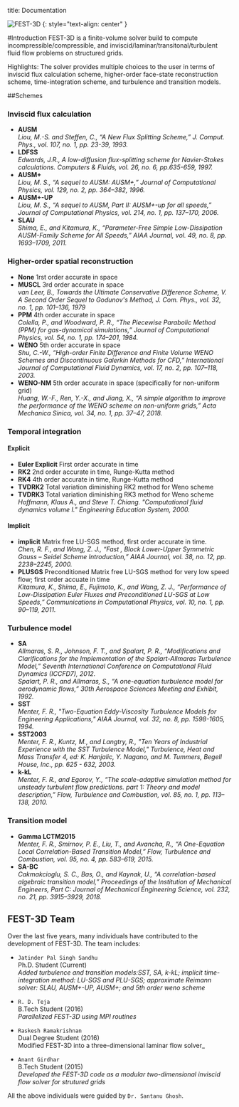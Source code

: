 title: Documentation

![FEST-3D](|media|/FEST3D.png)
{: style="text-align: center" }

#Introduction
FEST-3D is a finite-volume solver build to compute incompressible/compressible, and inviscid/laminar/transitonal/turbulent fluid flow problems on structured grids.

Highlights: The solver provides multiple choices to the user in terms of inviscid flux calculation
scheme, higher-order face-state reconstruction scheme, time-integration scheme, and turbulence and transition models.

##Schemes
### Inviscid flux calculation
* __AUSM__   
_Liou, M.-S. and Steffen, C., “A New Flux Splitting Scheme,” J. Comput. Phys., vol. 107, no. 1, pp. 23-39, 1993._
* __LDFSS__  
_Edwards, J.R., A low-diffusion flux-splitting scheme for Navier-Stokes calculations. Computers & Fluids, vol. 26, no. 6, pp.635-659, 1997._
* __AUSM+__  
_Liou, M. S., “A sequel to AUSM: AUSM+,” Journal of Computational Physics, vol. 129, no. 2, pp. 364–382, 1996._
* __AUSM+-UP__  
_Liou, M. S., “A sequel to AUSM, Part II: AUSM+-up for all speeds,” Journal of Computational Physics, vol. 214, no. 1, pp. 137–170, 2006._
* __SLAU__  
_Shima, E., and Kitamura, K., “Parameter-Free Simple Low-Dissipation AUSM-Family Scheme for All Speeds,” AIAA Journal, vol. 49, no. 8, pp. 1693–1709, 2011._
### Higher-order spatial reconstruction
* __None__ 1rst order accurate in space
* __MUSCL__ 3rd order accurate in space  
_van Leer, B., Towards the Ultimate Conservative Difference Scheme, V. A Second Order Sequel to Godunov's Method, J. Com. Phys., vol. 32, no. 1, pp. 101–136, 1979_
* __PPM__ 4th order accurate in space  
_Colella, P., and Woodward, P. R., “The Piecewise Parabolic Method (PPM) for gas-dynamical simulations,” Journal of Computational Physics, vol. 54, no. 1, pp. 174–201, 1984._
* __WENO__ 5th order accurate in space  
_Shu, C.-W., “High-order Finite Difference and Finite Volume WENO Schemes and Discontinuous Galerkin Methods for CFD,” International Journal of Computational Fluid Dynamics, vol. 17, no. 2, pp. 107–118, 2003._
* __WENO-NM__ 5th order accurate in space (specifically for non-uniform grid)  
_Huang, W.-F., Ren, Y.-X., and Jiang, X., “A simple algorithm to improve the performance of the WENO scheme on non-uniform grids,” Acta Mechanica Sinica, vol. 34, no. 1, pp. 37–47, 2018._

### Temporal integration
#### Explicit
* __Euler Explicit__ First order accurate in time
* __RK2__ 2nd order accurate in time, Runge-Kutta method
* __RK4__ 4th order accurate in time, Runge-Kutta method
* __TVDRK2__ Total variation diminishing RK2 method for Weno scheme
* __TVDRK3__ Total variation diminishing RK3 method for Weno scheme  
_Hoffmann, Klaus A., and Steve T. Chiang. "Computational fluid dynamics volume I." Engineering Education System, 2000._

#### Implicit
* __implicit__ Matrix free LU-SGS method, first order accurate in time.  
_Chen, R. F., and Wang, Z. J., “Fast , Block Lower-Upper Symmetric Gauss – Seidel Scheme Introduction,” AIAA Journal, vol. 38, no. 12, pp. 2238–2245, 2000._  
* __PLUSGS__ Preconditioned Matrix free LU-SGS method for very low speed flow; first order accuate in time  
_Kitamura, K., Shima, E., Fujimoto, K., and Wang, Z. J., “Performance of Low-Dissipation Euler Fluxes and Preconditioned LU-SGS at Low Speeds,” Communications in Computational Physics, vol. 10, no. 1, pp. 90–119, 2011._

### Turbulence model
* __SA__   
_Allmaras, S. R., Johnson, F. T., and Spalart, P. R., “Modifications and Clarifications for the Implementation of the Spalart-Allmaras Turbulence Model,” Seventh International Conference on Computational Fluid Dynamics (ICCFD7), 2012._<br>
_Spalart, P. R., and Allmaras, S., “A one-equation turbulence model for aerodynamic flows,” 30th Aerospace Sciences Meeting and Exhibit, 1992._
* __SST__   
_Menter, F. R., "Two-Equation Eddy-Viscosity Turbulence Models for Engineering Applications," AIAA Journal, vol. 32, no. 8, pp. 1598-1605, 1994._
* __SST2003__   
_Menter, F. R., Kuntz, M., and Langtry, R., "Ten Years of Industrial Experience with the SST Turbulence Model," Turbulence, Heat and Mass Transfer 4, ed: K. Hanjalic, Y. Nagano, and M. Tummers, Begell House, Inc., pp. 625 - 632, 2003._
* __k-kL__   
_Menter, F. R., and Egorov, Y., “The scale-adaptive simulation method for unsteady turbulent flow predictions. part 1: Theory and model description,” Flow, Turbulence and Combustion, vol. 85, no. 1, pp. 113–138, 2010._

### Transition model
* __Gamma LCTM2015__   
_Menter, F. R., Smirnov, P. E., Liu, T., and Avancha, R., “A One-Equation Local Correlation-Based Transition Model,” Flow, Turbulence and Combustion, vol. 95, no. 4, pp. 583–619, 2015._
* __SA-BC__   
_Cakmakcioglu, S. C., Bas, O., and Kaynak, U., “A correlation-based algebraic transition model,” Proceedings of the Institution of Mechanical Engineers, Part C: Journal of Mechanical Engineering Science, vol. 232, no. 21, pp. 3915–3929, 2018._


## FEST-3D Team
Over the last five years, many individuals have contributed to the development of FEST-3D. The team includes:

* ```Jatinder Pal Singh Sandhu```  
  Ph.D. Student (Current)  
  _Added turbulence and transition models:SST, SA, k-kL; implicit time-integration method: LU-SGS and PLU-SGS; approximate Reimann solver: SLAU, AUSM+-UP, AUSM+; and 5th order weno scheme_   

* ```R. D. Teja```  
   B.Tech Student (2016)  
  _Parallelized FEST-3D using MPI routines_  

* ```Raskesh Ramakrishnan```  
   Dual Degree Student (2016)   
  Modified FEST-3D into a three-dimensional laminar flow solver_   

* ```Anant Girdhar```  
    B.Tech Student (2015)   
  _Developed the FEST-3D code as a modular two-dimensional inviscid flow solver for strutured grids_  

All the above individuals were guided by ```Dr. Santanu Ghosh```.
